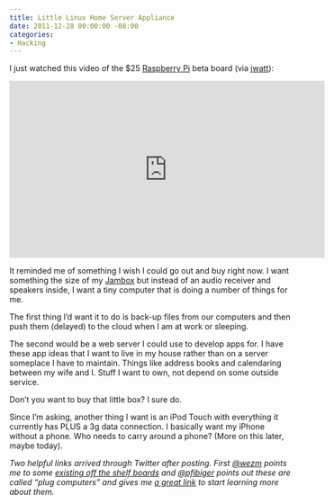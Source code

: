 ```yaml
---
title: Little Linux Home Server Appliance
date: 2011-12-28 00:00:00 -08:00
categories:
- Hacking
---
```


<p>I just watched this video of the $25 <a href="http://www.raspberrypi.org/">Raspberry Pi</a> beta board (via <a href="http://justinsomnia.org/">jwatt</a>):</p>

<p><iframe width="560" height="315" src="http://www.youtube.com/embed/te8jt-jUkm8" frameborder="0" allowfullscreen></iframe></p>

<p>It reminded me of something I wish I could go out and buy right now. I want something the size of my <a href="http://www.amazon.com/gp/product/B004E10KI8/ref=as_li_ss_tl?ie=UTF8&amp;tag=andretorrez-20&amp;linkCode=as2&amp;camp=1789&amp;creative=390957&amp;creativeASIN=B004E10KI8">Jambox</a> but instead of an audio receiver and speakers inside, I want a tiny computer that is doing a number of things for me. </p>

<p>The first thing I’d want it to do is back-up files from our computers and then push them (delayed) to the cloud when I am at work or sleeping. </p>

<p>The second would be a web server I could use to develop apps for. I have these app ideas that I want to live in my house rather than on a server someplace I have to maintain. Things like address books and calendaring between my wife and I. Stuff I want to own, not depend on some outside service.</p>

<p>Don’t you want to buy that little box? I sure do.</p>

<p>Since I’m asking, another thing I want is an iPod Touch with everything it currently has PLUS a 3g data connection. I basically want my iPhone without a phone. Who needs to carry around a phone? (More on this later, maybe today).</p>

<p><em>Two helpful links arrived through Twitter after posting. First <a href="https://twitter.com/wezm">@wezm</a> points me to some <a href="http://pcengines.ch/alix2d13.htm">existing off the shelf boards</a> and <a href="https://twitter.com/pfibiger">@pfibiger</a> points out these are called “plug computers” and gives me <a href="http://en.wikipedia.org/wiki/SheevaPlug">a great link</a> to start learning more about them.</em></p>

